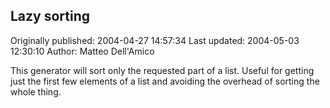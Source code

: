## Lazy sorting 
Originally published: 2004-04-27 14:57:34 
Last updated: 2004-05-03 12:30:10 
Author: Matteo Dell'Amico 
 
This generator will sort only the requested part of a list. Useful for getting just the first few elements of a list and avoiding the overhead of sorting the whole thing.